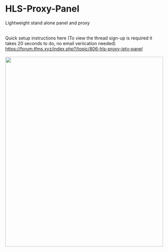 # HLS-Proxy-Panel<br>
Lightweight stand alone panel and proxy<br><br>

Quick setup instructions here (To view the thread sign-up is required it takes 20 seconds to do, no email veriication needed)<br>
https://forum.tfms.xyz/index.php?/topic/806-hls-proxy-iptv-panel<br><br>
<img src="https://tfms.xyz/channels.logos/hls.png" width="500" height="600">
